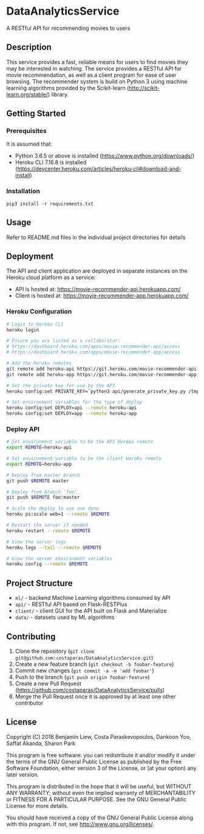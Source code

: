 # DataAnalyticsService
A RESTful API for recommending movies to users

## Description
This service provides a fast, reliable means for users to find movies they may be interested in watching. The service provides a RESTful API for movie recommendation, as well as a client program for ease of user browsing. The recommender system is build on Python 3 using machine learning algorithms provided by the Scikit-learn (<http://scikit-learn.org/stable/>) library.

## Getting Started

### Prerequisites
It is assumed that:
* Python 3.6.5 or above is installed (<https://www.python.org/downloads/>)
* Heroku CLI 7.16.8 is installed (<https://devcenter.heroku.com/articles/heroku-cli#download-and-install>)

### Installation
`pip3 install -r requirements.txt`

## Usage
Refer to README.md files in the individual project directories for details

## Deployment
The API and client application are deployed in separate instances on the Heroku cloud platform as a service:
* API is hosted at: <https://movie-recommender-api.herokuapp.com/>
* Client is hosted at: <https://movie-recommender-app.herokuapp.com/>

### Heroku Configuration
```sh
# Login to Heroku CLI
heroku login

# Ensure you are listed as a collaborator:
# https://dashboard.heroku.com/apps/movie-recommender-api/access
# https://dashboard.heroku.com/apps/movie-recommender-app/access

# Add the Heroku remotes
git remote add heroku-api https://git.heroku.com/movie-recommender-api.git
git remote add heroku-app https://git.heroku.com/movie-recommender-app.git

# Set the private key for use by the API
heroku config:set PRIVATE_KEY=`python3 api/generate_private_key.py /tmp/.private_key` --remote heroku-api

# Set environment variables for the type of deploy
heroku config:set DEPLOY=api --remote heroku-api
heroku config:set DEPLOY=app --remote heroku-app
```

### Deploy API
```sh
# Set environment variable to be the API Heroku remote
export REMOTE=heroku-api

# Set environment variable to be the client Heroku remote
export REMOTE=heroku-app

# Deploy from master branch
git push $REMOTE master

# Deploy from branch 'foo'
git push $REMOTE foo:master

# Scale the deploy to use one dyno
heroku ps:scale web=1 --remote $REMOTE

# Restart the server if needed
heroku restart --remote $REMOTE

# View the server logs
heroku logs --tail --remote $REMOTE

# View the server environment variables
heroku config --remote $REMOTE
```

## Project Structure
* `ml/` - backend Machine Learning algorithms consumed by API
* `api/` - RESTful API based on Flask-RESTPlus
* `client/` - client GUI for the API built on Flask and Materialize
* `data/` - datasets used by ML algorithms

## Contributing
1. Clone the repository (`git clone git@github.com:costaparas/DataAnalyticsService.git`)
2. Create a new feature branch (`git checkout -b foobar-feature`)
3. Commit new changes (`git commit -a -m 'add foobar'`)
4. Push to the branch (`git push origin foobar-feature`)
5. Create a new Pull Request (<https://github.com/costaparas/DataAnalyticsService/pulls>)
6. Merge the Pull Request once it is approved by at least one other contributor

## License
Copyright (C) 2018 Benjamin Liew, Costa Paraskevopoulos, Dankoon Yoo, Saffat Akanda, Sharon Park

This program is free software: you can redistribute it and/or modify it under the terms of the GNU General Public License as published by the Free Software Foundation, either version 3 of the License, or (at your option) any later version.

This program is distributed in the hope that it will be useful, but WITHOUT ANY WARRANTY; without even the implied warranty of MERCHANTABILITY or FITNESS FOR A PARTICULAR PURPOSE. See the GNU General Public License for more details.

You should have received a copy of the GNU General Public License along with this program. If not, see http://www.gnu.org/licenses/.
